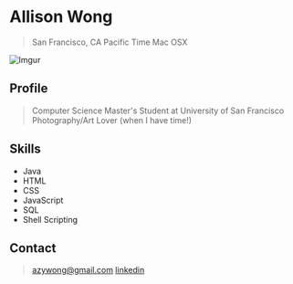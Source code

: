 # Allison Wong
> San Francisco, CA
> Pacific Time
> Mac OSX

![Imgur](https://i.imgur.com/DaEnlIF.jpg)

## Profile
> Computer Science Master's Student at University of San Francisco
> Photography/Art Lover (when I have time!)

## Skills
* Java
* HTML
* CSS
* JavaScript
* SQL
* Shell Scripting

## Contact
> [azywong@gmail.com](mailto:azywong@gmail.com)
> [linkedin](https://www.linkedin.com/in/allisonzywong/)
